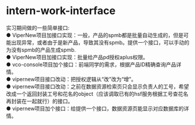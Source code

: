 # intern-work-interface
实习期间做的一些简单接口:<br>
● ViperNew项目加接口实现：一般，产品的spmb都是批量自动生成的，但是可能出现异常，或者由于是新产品，导致其没有spmb。提供一个接口，可以手动的为没有spmb的产品生成spmb.<br>
● ViperNew项目加接口实现：批量给产品pd授权aplus权限。<br>
● vco-console项目加个接口：前端同学的需求，根据产品ID精确查询产品详情。<br>
● vipernew项目接口改动：把授权逻辑从“改”改为“增”。<br>
● vipernew项目接口改动：之前在数据资源检索页只会显示负责人的工号，希望改成一个返回封装工号和花名的object（应该调取已有的hsf服务根据工号查花名再封装在一起就行）的接口。<br>
● vipernew项目加个接口：给提供一个接口，数据资源页能显示对应数据库的详情。<br>

